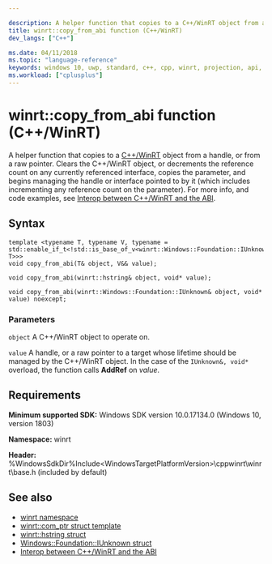 ```yaml
---

description: A helper function that copies to a C++/WinRT object from a handle, or from a raw pointer.
title: winrt::copy_from_abi function (C++/WinRT)
dev_langs: ["C++"]

ms.date: 04/11/2018
ms.topic: "language-reference"
keywords: windows 10, uwp, standard, c++, cpp, winrt, projection, api, reference, copy_from_abi
ms.workload: ["cplusplus"]
---
```


# winrt::copy_from_abi function (C++/WinRT)
A helper function that copies to a [C++/WinRT](/windows/uwp/cpp-and-winrt-apis/intro-to-using-cpp-with-winrt) object from a handle, or from a raw pointer. Clears the C++/WinRT object, or decrements the reference count on any currently referenced interface, copies the parameter, and begins managing the handle or interface pointed to by it (which includes incrementing any reference count on the parameter). For more info, and code examples, see [Interop between C++/WinRT and the ABI](/windows/uwp/cpp-and-winrt-apis/interop-winrt-abi).

## Syntax

```cppwinrt
template <typename T, typename V, typename =
std::enable_if_t<!std::is_base_of_v<winrt::Windows::Foundation::IUnknown, T>>>
void copy_from_abi(T& object, V&& value);

void copy_from_abi(winrt::hstring& object, void* value);

void copy_from_abi(winrt::Windows::Foundation::IUnknown& object, void* value) noexcept;
```

### Parameters
`object`
A C++/WinRT object to operate on.

`value`
A handle, or a raw pointer to a target whose lifetime should be managed by the C++/WinRT object. In the case of the `IUnknown&, void*` overload, the function calls **AddRef** on *value*.

## Requirements
**Minimum supported SDK:** Windows SDK version 10.0.17134.0 (Windows 10, version 1803)

**Namespace:** winrt

**Header:** %WindowsSdkDir%Include\<WindowsTargetPlatformVersion>\cppwinrt\winrt\base.h (included by default)

## See also 
* [winrt namespace](winrt.md)
* [winrt::com_ptr struct template](com-ptr.md)
* [winrt::hstring struct](hstring.md)
* [Windows::Foundation::IUnknown struct](windows-foundation-iunknown.md)
* [Interop between C++/WinRT and the ABI](/windows/uwp/cpp-and-winrt-apis/interop-winrt-abi)
